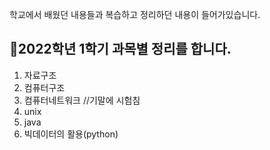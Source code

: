학교에서 배웠던 내용들과 복습하고 정리하던 내용이 들어가있습니다.


## 🔶2022학년 1학기 과목별 정리를 합니다.
1. 자료구조
2. 컴퓨터구조
3. 컴퓨터네트워크 //기말에 시험침
4. unix
5. java
6. 빅데이터의 활용(python) 

 
 

